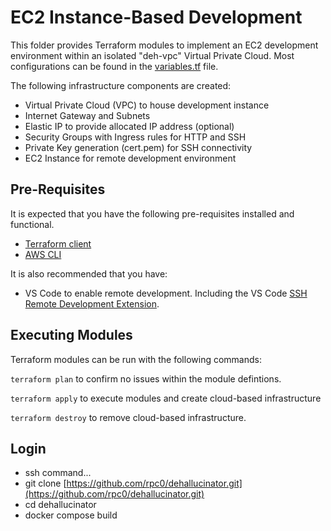 # EC2 Instance-Based Development

This folder provides Terraform modules to implement an EC2 development environment within an isolated "deh-vpc" Virtual Private Cloud.  Most configurations can be found in the [variables.tf](variables.tf) file.

The following infrastructure components are created:

* Virtual Private Cloud (VPC) to house development instance
* Internet Gateway and Subnets
* Elastic IP to provide allocated IP address (optional)
* Security Groups with Ingress rules for HTTP and SSH
* Private Key generation (cert.pem) for SSH connectivity
* EC2 Instance for remote development environment

## Pre-Requisites

It is expected that you have the following pre-requisites installed and functional.

* [Terraform client](https://developer.hashicorp.com/terraform/tutorials/aws-get-started/install-cli)
* [AWS CLI](https://docs.aws.amazon.com/cli/latest/userguide/getting-started-install.html)

It is also recommended that you have:

* VS Code to enable remote development.  Including the VS Code [SSH Remote Development Extension](https://marketplace.visualstudio.com/items?itemName=ms-vscode-remote.remote-ssh).

## Executing Modules

Terraform modules can be run with the following commands:

`terraform plan` to confirm no issues within the module defintions.

`terraform apply` to execute modules and create cloud-based infrastructure

`terraform destroy` to remove cloud-based infrastructure.

## Login

* ssh command...
* git clone [https://github.com/rpc0/dehallucinator.git](https://github.com/rpc0/dehallucinator.git)
* cd dehallucinator
* docker compose build
